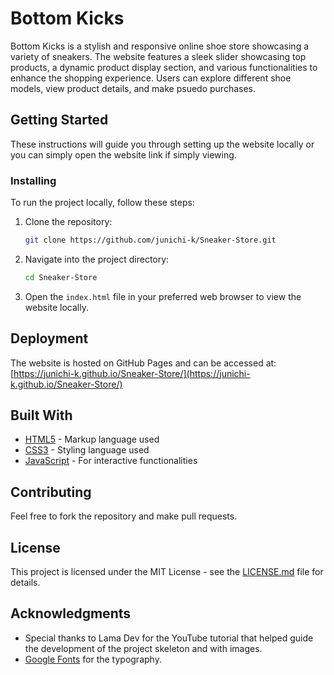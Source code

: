 # Bottom Kicks

Bottom Kicks is a stylish and responsive online shoe store showcasing a variety of sneakers. The website features a sleek slider showcasing top products, a dynamic product display section, and various functionalities to enhance the shopping experience. Users can explore different shoe models, view product details, and make psuedo purchases.

## Getting Started

These instructions will guide you through setting up the website locally or you can simply open the website link if simply viewing.

### Installing

To run the project locally, follow these steps:

1. Clone the repository:
    ```bash
    git clone https://github.com/junichi-k/Sneaker-Store.git
    ```

2. Navigate into the project directory:
    ```bash
    cd Sneaker-Store
    ```

3. Open the `index.html` file in your preferred web browser to view the website locally.

## Deployment

The website is hosted on GitHub Pages and can be accessed at:
[https://junichi-k.github.io/Sneaker-Store/](https://junichi-k.github.io/Sneaker-Store/)

## Built With

* [HTML5](https://developer.mozilla.org/en-US/docs/Web/HTML) - Markup language used
* [CSS3](https://developer.mozilla.org/en-US/docs/Web/CSS) - Styling language used
* [JavaScript](https://developer.mozilla.org/en-US/docs/Web/JavaScript) - For interactive functionalities

## Contributing

Feel free to fork the repository and make pull requests.

## License

This project is licensed under the MIT License - see the [LICENSE.md](LICENSE.md) file for details.

## Acknowledgments

* Special thanks to Lama Dev for the YouTube tutorial that helped guide the development of the project skeleton and with images.
* [Google Fonts](https://fonts.google.com/) for the typography.


